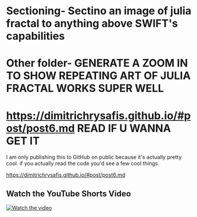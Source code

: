 # Sectioning- Sectino an image of julia fractal to anything above SWIFT's capabilities 
# Other folder- GENERATE A ZOOM IN TO SHOW REPEATING ART OF JULIA FRACTAL WORKS SUPER WELL
# https://dimitrichrysafis.github.io/#post/post6.md   READ IF U WANNA GET IT
I am only publishing this to GitHub on public because it's actually pretty cool. if you actually read the code you'd see a few cool things. 

https://dimitrichrysafis.github.io/#post/post6.md  

## Watch the YouTube Shorts Video

[![Watch the video](https://img.youtube.com/vi/MqJBRySBNvY/0.jpg)](https://www.youtube.com/shorts/MqJBRySBNvY)
